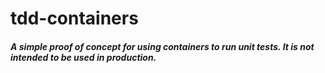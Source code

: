 # tdd-containers

##### A simple proof of concept for using containers to run unit tests. It is not intended to be used in production.

